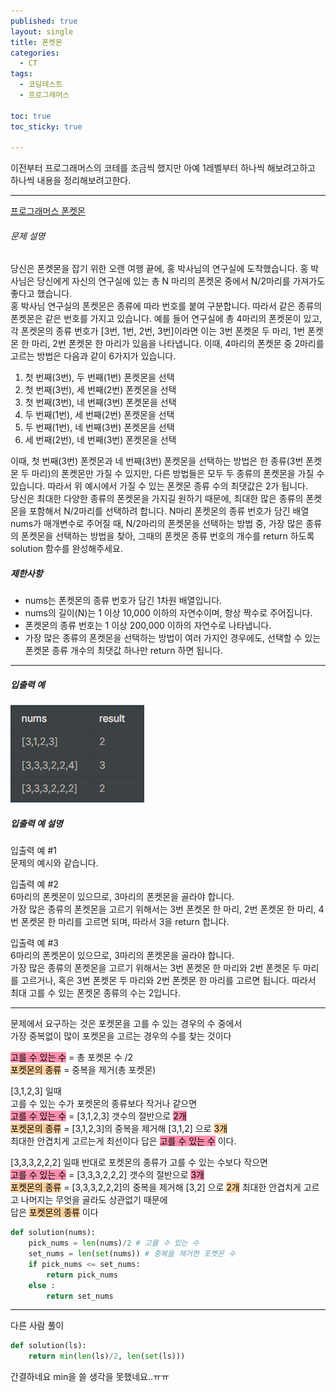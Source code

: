 ```yaml
---
published: true
layout: single
title: 폰켓몬
categories:
  - CT
tags:
  - 코딩테스트
  - 프로그래머스

toc: true
toc_sticky: true

---
```

이전부터 프로그래머스의 코테를 조금씩 했지만 아예 1레벨부터 하나씩 해보려고하고 하나씩 내용을 정리해보려고한다.

---

[프로그래머스 폰켓몬](https://school.programmers.co.kr/learn/courses/30/lessons/1845)
###### 문제 설명

당신은 폰켓몬을 잡기 위한 오랜 여행 끝에, 홍 박사님의 연구실에 도착했습니다. 홍 박사님은 당신에게 자신의 연구실에 있는 총 N 마리의 폰켓몬 중에서 N/2마리를 가져가도 좋다고 했습니다.  
홍 박사님 연구실의 폰켓몬은 종류에 따라 번호를 붙여 구분합니다. 따라서 같은 종류의 폰켓몬은 같은 번호를 가지고 있습니다. 예를 들어 연구실에 총 4마리의 폰켓몬이 있고, 각 폰켓몬의 종류 번호가 [3번, 1번, 2번, 3번]이라면 이는 3번 폰켓몬 두 마리, 1번 폰켓몬 한 마리, 2번 폰켓몬 한 마리가 있음을 나타냅니다. 이때, 4마리의 폰켓몬 중 2마리를 고르는 방법은 다음과 같이 6가지가 있습니다.

1.  첫 번째(3번), 두 번째(1번) 폰켓몬을 선택
2.  첫 번째(3번), 세 번째(2번) 폰켓몬을 선택
3.  첫 번째(3번), 네 번째(3번) 폰켓몬을 선택
4.  두 번째(1번), 세 번째(2번) 폰켓몬을 선택
5.  두 번째(1번), 네 번째(3번) 폰켓몬을 선택
6.  세 번째(2번), 네 번째(3번) 폰켓몬을 선택

이때, 첫 번째(3번) 폰켓몬과 네 번째(3번) 폰켓몬을 선택하는 방법은 한 종류(3번 폰켓몬 두 마리)의 폰켓몬만 가질 수 있지만, 다른 방법들은 모두 두 종류의 폰켓몬을 가질 수 있습니다. 따라서 위 예시에서 가질 수 있는 폰켓몬 종류 수의 최댓값은 2가 됩니다.  
당신은 최대한 다양한 종류의 폰켓몬을 가지길 원하기 때문에, 최대한 많은 종류의 폰켓몬을 포함해서 N/2마리를 선택하려 합니다. N마리 폰켓몬의 종류 번호가 담긴 배열 nums가 매개변수로 주어질 때, N/2마리의 폰켓몬을 선택하는 방법 중, 가장 많은 종류의 폰켓몬을 선택하는 방법을 찾아, 그때의 폰켓몬 종류 번호의 개수를 return 하도록 solution 함수를 완성해주세요.

##### 제한사항

-   nums는 폰켓몬의 종류 번호가 담긴 1차원 배열입니다.
-   nums의 길이(N)는 1 이상 10,000 이하의 자연수이며, 항상 짝수로 주어집니다.
-   폰켓몬의 종류 번호는 1 이상 200,000 이하의 자연수로 나타냅니다.
-   가장 많은 종류의 폰켓몬을 선택하는 방법이 여러 가지인 경우에도, 선택할 수 있는 폰켓몬 종류 개수의 최댓값 하나만 return 하면 됩니다.

---

##### 입출력 예

![](https://raw.githubusercontent.com/Cloudblack/Forpicture/image//img/20220822121110.png)


##### 입출력 예 설명

입출력 예 #1  
문제의 예시와 같습니다.

입출력 예 #2  
6마리의 폰켓몬이 있으므로, 3마리의 폰켓몬을 골라야 합니다.  
가장 많은 종류의 폰켓몬을 고르기 위해서는 3번 폰켓몬 한 마리, 2번 폰켓몬 한 마리, 4번 폰켓몬 한 마리를 고르면 되며, 따라서 3을 return 합니다.

입출력 예 #3  
6마리의 폰켓몬이 있으므로, 3마리의 폰켓몬을 골라야 합니다.  
가장 많은 종류의 폰켓몬을 고르기 위해서는 3번 폰켓몬 한 마리와 2번 폰켓몬 두 마리를 고르거나, 혹은 3번 폰켓몬 두 마리와 2번 폰켓몬 한 마리를 고르면 됩니다. 따라서 최대 고를 수 있는 폰켓몬 종류의 수는 2입니다.

---
문제에서 요구하는 것은
포켓몬을 고를 수 있는 경우의 수 중에서  
가장 중복없이 많이 포켓몬을 고르는 경우의 수를 찾는 것이다  

<mark style="background: #FF5582A6;">고를 수 있는 수</mark> = 총 포켓몬 수 /2  
<mark style="background: #FFB86CA6;">포켓몬의 종류</mark> = 중복을 제거(총 포켓몬)  


[3,1,2,3] 일때    
고를 수 있는 수가 포켓몬의 종류보다 작거나 같으면  
<mark style="background: #FF5582A6;">고를 수 있는 수</mark>   = [3,1,2,3] 갯수의 절반으로 <mark style="background: #FF5582A6;">2개</mark>  
<mark style="background: #FFB86CA6;">포켓몬의 종류</mark> = [3,1,2,3]의 중복을 제거해 [3,1,2] 으로 <mark style="background: #FFB86CA6;">3개</mark>  
최대한 안겹치게 고르는게 최선이다 답은 <mark style="background: #FF5582A6;">고를 수 있는 수</mark> 이다.  

[3,3,3,2,2,2] 일때 
반대로 포켓몬의 종류가 고를 수 있는 수보다 작으면   
<mark style="background: #FF5582A6;">고를 수 있는 수</mark>   = [3,3,3,2,2,2] 갯수의 절반으로 <mark style="background: #FF5582A6;">3개</mark>  
<mark style="background: #FFB86CA6;">포켓몬의 종류</mark> = [3,3,3,2,2,2]의 중복을 제거해 [3,2] 으로 <mark style="background: #FFB86CA6;">2개</mark> 
최대한 안겹치게 고르고 나머지는 무엇을 골라도 상관없기 때문에  
답은 <mark style="background: #FFB86CA6;">포켓몬의 종류</mark> 이다  

``` python
def solution(nums):
    pick_nums = len(nums)/2 # 고를 수 있는 수
    set_nums = len(set(nums)) # 중복을 제거한 포켓몬 수
    if pick_nums <= set_nums:
        return pick_nums
    else :
        return set_nums
```

---
다른 사람 풀이  

``` python
def solution(ls):
    return min(len(ls)/2, len(set(ls)))
```

간결하네요 min을 쓸 생각을 못했네요..ㅠㅠ  

